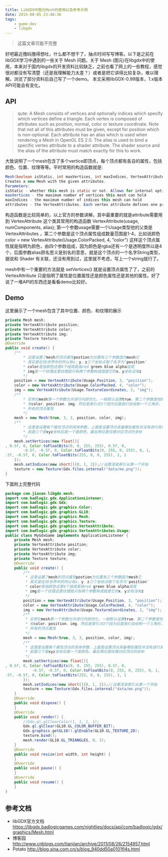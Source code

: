 ```yaml
---
title: LibGDX中图元Mesh的使用以及参考示例
date: 2015-08-05 23:48:36
tags:
    - game-dev
    - libgdx
---
```


> 这篇文章可能不完整

好吧最近撸码撸得想吐，什么都不想干了，抽点时间写写博客。以下是之前在libGDX学习中遇到的一些关于 Mesh 问题。关于 Mesh (图元)在libgdx中的使用，本来对于国内libgdx的开发资料比较缺乏，之前也看了网上的一些教程，感觉很对都没有写清楚（还是我理解能力太差？）或者是把它讲得比较复杂，难以理解。浏览了部分资料后自己写了一个demo。 本文采用libGDX-0.99版本，1.x版本API可能会有变化。

## API
> qute: A Mesh consists of vertices and optionally indices which specify which vertices define a triangle. Each vertex is composed of attributes such as position, normal, color or texture coordinate. Note that not all of this attributes must be given, except for position which is non-optional. Each attribute has an alias which is used when rendering a Mesh in OpenGL ES 2.0. The alias is used to bind a specific vertex attribute to a shader attribute. The shader source and the alias of the attribute must match exactly for this to work.

大致说明了一个mesh包含了多个vertice即顶点，每个顶点都有各自的属性，包括颜色、位置、纹理等等。平时常用的构造函数就是:

<!--more-->

```java
Mesh(boolean isStatic, int maxVertices, int maxIndices, VertexAttribute... attributes)  
Creates a new Mesh with the given attributes.  
Parameters:  
isStatic - whether this mesh is static or not. Allows for internal optimizations.  
maxVertices - the maximum number of vertices this mesh can hold  
maxIndices - the maximum number of indices this mesh can hold  
attributes - the VertexAttributes. Each vertex attribute defines one property of a vertex such as position, normal or texture coordinate  
```

构造函数是比较简单的，以上官方的参数讲解，其中最重要的就是attribute需要用到 VertexAttribute 这个类其常用的构造函数 VertexAttribute(usage, numComponents, alias); 第一个参数usage需要一个Usage类型他的父类是 VertexAttributes ，第二个参数是这个顶点属性组成数量范围是1-4，比如说颜色 color = new VertexAttribute(Usage.ColorPacked, 4, "color") 这样这个顶点属性就是指明为颜色，由四个参数组成，因为颜色是rgba还有一个是透明度所以是4个，后面参数alias顾名思义是别名的意思，就是这个顶点的一个名字String类型，据说和 Shader 有关联，还没有用到过，这里就不考虑，写上一个string就行了。

mesh中有一个重要的方法就是 setVertices() 就是设置顶点属性了了，之前的 VertexAttribute 只是指明了属性是位置属性还是颜色属性还是其他的属性。好了说了一堆API的东西还是看看demo比较好。

## Demo
这里展示了一个mesh包含了其中位置、颜色、和纹理的展示
```java
private Mesh mesh;
private VertexAttribute position;
private VertexAttribute color;
private VertexAttribute img;
private Texture texture;
@Override
public void create() {      
    /**
        * 这里设置了mesh的顶点属性postion为位置有三个参数因为mesh它
        * 其实是在3D世界中的所以有x，y，z三个坐标点取个名字为‘position’
        * color是指颜色这里4个组成是由red green blue alpha组成
        * img是一个纹理这里纹理就只有两个参数构成就是它的x，y坐标没有z
        */
    position = new VertexAttribute(Usage.Position, 3, "position");
    color = new VertexAttribute(Usage.ColorPacked, 4, "color");
    img = new VertexAttribute(Usage.TextureCoordinates, 2, "img");
    /**
        * 实例化mesh第一个参数允许进行内部优化，一般默认设置true，第二个参数是他的属性个数
        * 有color、position、img，然后是索引点3个因为后面我们会绘制一个三角形，最后传入
        * 所有的顶点属性
        */
    mesh = new Mesh(true, 3, 3, position, color, img);
    /**
        * 这里是设置每个属性顶点的具体参数，上面是设置顶点具备哪些属性并没有进行具体的设置
        * 前面三个是xyz坐标后面一个是颜色，最后两位是纹理对应顶点的坐标
        */
    mesh.setVertices(new float[]{
, 0.5f, 0, Color.toFloatBits(0, 0, 255, 255), 0.5f, 0,
        -0.5f, -0.5f, 0, Color.toFloatBits(0, 255, 0, 255), 0, 1,
.5f, -0.5f, 0, Color.toFloatBits(255, 0, 0, 255), 1, 1
    });
    mesh.setIndices(new short[]{0, 1, 2});//设置渲染索引从第一个开始
    texture = new Texture(Gdx.files.internal("data/me.png"));
}
```

下面附上完整代码
```java
package com.jiavan.libgdx.mesh;  
import com.badlogic.gdx.ApplicationListener;  
import com.badlogic.gdx.Gdx;  
import com.badlogic.gdx.graphics.Color;  
import com.badlogic.gdx.graphics.GL10;  
import com.badlogic.gdx.graphics.Mesh;  
import com.badlogic.gdx.graphics.Texture;  
import com.badlogic.gdx.graphics.VertexAttribute;  
import com.badlogic.gdx.graphics.VertexAttributes.Usage;  
public class MyGdxGame implements ApplicationListener {  
    private Mesh mesh;
    private VertexAttribute position;
    private VertexAttribute color;
    private VertexAttribute img;
    private Texture texture;
    @Override
    public void create() {      
        /**
         * 这里设置了mesh的顶点属性postion为位置有三个参数因为mesh它
         * 其实是在3D世界中的所以有x，y，z三个坐标点取个名字为‘position’
         * color是指颜色这里4个组成是由red green blue alpha组成
         * img是一个纹理这里纹理就只有两个参数构成就是它的x，y坐标没有z
         */
        position = new VertexAttribute(Usage.Position, 3, "position");
        color = new VertexAttribute(Usage.ColorPacked, 4, "color");
        img = new VertexAttribute(Usage.TextureCoordinates, 2, "img");
        /**
         * 实例化mesh第一个参数允许进行内部优化，一般默认设置true，第二个参数是他的属性个数
         * 有color、position、img，然后是索引点3个因为后面我们会绘制一个三角形，最后传入
         * 所有的顶点属性
         */
        mesh = new Mesh(true, 3, 3, position, color, img);
        /**
         * 这里是设置每个属性顶点的具体参数，上面是设置顶点具备哪些属性并没有进行具体的设置
         * 前面三个是xyz坐标后面一个是颜色，最后两位是纹理对应顶点的坐标
         */
        mesh.setVertices(new float[]{
, 0.5f, 0, Color.toFloatBits(0, 0, 255, 255), 0.5f, 0,
            -0.5f, -0.5f, 0, Color.toFloatBits(0, 255, 0, 255), 0, 1,
.5f, -0.5f, 0, Color.toFloatBits(255, 0, 0, 255), 1, 1
        });
        mesh.setIndices(new short[]{0, 1, 2});//设置渲染索引从第一个开始
        texture = new Texture(Gdx.files.internal("data/me.png"));
    }
    @Override
    public void dispose() {
    }
    @Override
    public void render() {      
        //Gdx.gl.glClearColor(1, 1, 1, 1);
        Gdx.gl.glClear(GL10.GL_COLOR_BUFFER_BIT);
        Gdx.graphics.getGL10().glEnable(GL10.GL_TEXTURE_2D);
        texture.bind(); 
        mesh.render(GL10.GL_TRIANGLES, 0, 3);
    }
    @Override
    public void resize(int width, int height) {
    }
    @Override
    public void pause() {
    }
    @Override
    public void resume() {
    }
}
```

## 参考文档
- libGDX官方文档 https://libgdx.badlogicgames.com/nightlies/docs/api/com/badlogic/gdx/graphics/Mesh.html
- 博客园 http://www.cnblogs.com/tianjian/archive/2011/08/26/2154957.html
- Potato http://blog.sina.com.cn/s/blog_940dd50a0101fl4s.html